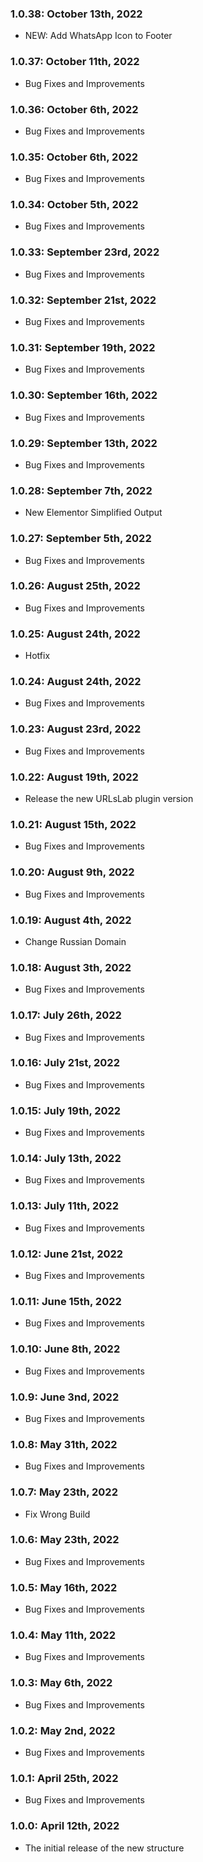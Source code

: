 ### 1.0.38: October 13th, 2022

- NEW: Add WhatsApp Icon to Footer

### 1.0.37: October 11th, 2022

- Bug Fixes and Improvements

### 1.0.36: October 6th, 2022

- Bug Fixes and Improvements

### 1.0.35: October 6th, 2022

- Bug Fixes and Improvements

### 1.0.34: October 5th, 2022

- Bug Fixes and Improvements

### 1.0.33: September 23rd, 2022

- Bug Fixes and Improvements

### 1.0.32: September 21st, 2022

- Bug Fixes and Improvements

### 1.0.31: September 19th, 2022

- Bug Fixes and Improvements

### 1.0.30: September 16th, 2022

- Bug Fixes and Improvements

### 1.0.29: September 13th, 2022

- Bug Fixes and Improvements

### 1.0.28: September 7th, 2022

- New Elementor Simplified Output

### 1.0.27: September 5th, 2022

- Bug Fixes and Improvements

### 1.0.26: August 25th, 2022

- Bug Fixes and Improvements

### 1.0.25: August 24th, 2022

- Hotfix

### 1.0.24: August 24th, 2022

- Bug Fixes and Improvements

### 1.0.23: August 23rd, 2022

- Bug Fixes and Improvements

### 1.0.22: August 19th, 2022

- Release the new URLsLab plugin version

### 1.0.21: August 15th, 2022

- Bug Fixes and Improvements

### 1.0.20: August 9th, 2022

- Bug Fixes and Improvements

### 1.0.19: August 4th, 2022

- Change Russian Domain

### 1.0.18: August 3th, 2022

- Bug Fixes and Improvements

### 1.0.17: July 26th, 2022

- Bug Fixes and Improvements

### 1.0.16: July 21st, 2022

- Bug Fixes and Improvements

### 1.0.15: July 19th, 2022

- Bug Fixes and Improvements

### 1.0.14: July 13th, 2022

- Bug Fixes and Improvements

### 1.0.13: July 11th, 2022

- Bug Fixes and Improvements

### 1.0.12: June 21st, 2022

- Bug Fixes and Improvements

### 1.0.11: June 15th, 2022

- Bug Fixes and Improvements

### 1.0.10: June 8th, 2022

- Bug Fixes and Improvements

### 1.0.9: June 3nd, 2022

- Bug Fixes and Improvements

### 1.0.8: May 31th, 2022

- Bug Fixes and Improvements

### 1.0.7: May 23th, 2022

- Fix Wrong Build

### 1.0.6: May 23th, 2022

- Bug Fixes and Improvements

### 1.0.5: May 16th, 2022

- Bug Fixes and Improvements

### 1.0.4: May 11th, 2022

- Bug Fixes and Improvements

### 1.0.3: May 6th, 2022

- Bug Fixes and Improvements

### 1.0.2: May 2nd, 2022

- Bug Fixes and Improvements

### 1.0.1: April 25th, 2022

- Bug Fixes and Improvements

### 1.0.0: April 12th, 2022

- The initial release of the new structure

